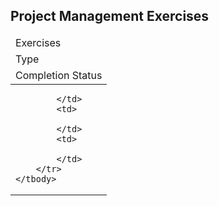 

<h2>Project Management Exercises</h2>
<table>
	<thead>
		<tr>
			<td>
				Exercises
			</td>
		</tr>
		<tr>
			<td>
				Type
			</td>
		</tr>
		<tr>
			<td>
				Completion Status
			</td>
		</tr>
	</thead>
	<tbody>
		<tr>
			<td>
				
			</td>
			<td>
			
			</td>
			<td>
			
			</td>
		</tr>
	</tbody>
</table>
